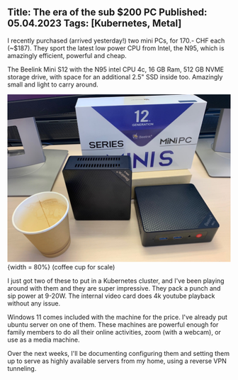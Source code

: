 Title: The era of the sub $200 PC
Published: 05.04.2023
Tags: [Kubernetes, Metal] 
---

I recently purchased (arrived yesterday!) two mini PCs, for 170.- CHF each (~$187). They sport the latest low power CPU from Intel, the N95, which is amazingly efficient, powerful and cheap. 

The Beelink Mini S12 with the N95 intel CPU 4c, 16 GB Ram, 512 GB NVME storage drive, with space for an additional 2.5" SSD inside too. Amazingly small and light to carry around. 

![](/posts/images/minipc.jpg){width = 80%}
(coffee cup for scale)

I just got two of these to put in a Kubernetes cluster, and I've been playing around with them and they are super impressive. They pack a punch and sip power at 9-20W. The internal video card does 4k youtube playback without any issue. 

Windows 11 comes included with the machine for the price. I've already put ubuntu server on one of them. These machines are powerful enough for family members to do all their online activities, zoom (with a webcam), or use as a media machine.

Over the next weeks, I'll be documenting configuring them and setting them up to serve as highly available servers from my home, using a reverse VPN tunneling.
